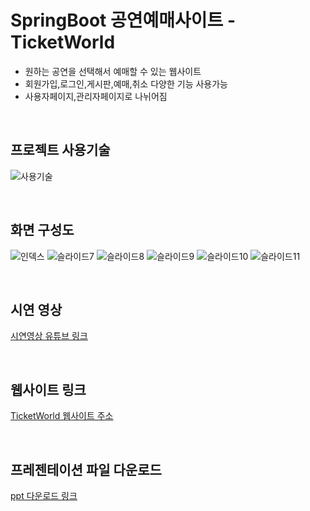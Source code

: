 # SpringBoot 공연예매사이트 - TicketWorld  
+ 원하는 공연을 선택해서 예매할 수 있는 웹사이트<br/>
+ 회원가입,로그인,게시판,예매,취소 다양한 기능 사용가능<br/>
+ 사용자페이지,관리자페이지로 나뉘어짐

<br/>

## 프로젝트 사용기술
![사용기술](https://user-images.githubusercontent.com/96801930/180329245-bb35f018-87d9-4800-835c-bede4915aa8c.PNG)

<br/>

## 화면 구성도
![인덱스](https://user-images.githubusercontent.com/96801930/180338322-418ba7c0-802b-4c1d-b932-a41cbc589db4.JPG)
![슬라이드7](https://user-images.githubusercontent.com/96801930/180338379-2266410f-32a5-48ab-be25-fe4d750f6ff7.JPG)
![슬라이드8](https://user-images.githubusercontent.com/96801930/180338394-6ff9cb82-e170-4ac5-89f9-33699809ce4d.JPG)
![슬라이드9](https://user-images.githubusercontent.com/96801930/180338427-dd15e93c-d916-4586-9e79-7e21895c16c1.JPG)
![슬라이드10](https://user-images.githubusercontent.com/96801930/180338433-ff80bdc4-cd98-4dc2-bef2-04ec3642db27.JPG)
![슬라이드11](https://user-images.githubusercontent.com/96801930/180338456-bf3bc964-2673-46ee-bf58-70666ba93f9f.JPG)

<br/>

## 시연 영상
[시연영상 유튜브 링크](https://youtu.be/H2gnkkp3WeQ)

<br/>

## 웹사이트 링크
[TicketWorld 웹사이트 주소](http://129.154.220.252:8080/TicketWorld/)

<br/>

## 프레젠테이션 파일 다운로드
[ppt 다운로드 링크](https://github.com/munsuhyeon/TicketWorld/blob/master/TicketWorld.pptx)
